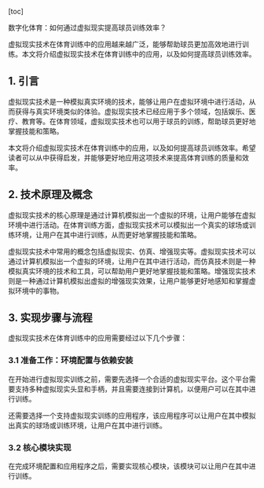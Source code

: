 
[toc]                    
                
                
数字化体育：如何通过虚拟现实提高球员训练效率？

虚拟现实技术在体育训练中的应用越来越广泛，能够帮助球员更加高效地进行训练。本文将介绍虚拟现实技术在体育训练中的应用，以及如何提高球员训练效率。

## 1. 引言

虚拟现实技术是一种模拟真实环境的技术，能够让用户在虚拟环境中进行活动，从而获得与真实环境类似的体验。虚拟现实技术已经应用于多个领域，包括娱乐、医疗、教育等。在体育领域，虚拟现实技术也可以用于球员的训练，帮助球员更好地掌握技能和策略。

本文将介绍虚拟现实技术在体育训练中的应用，以及如何提高球员训练效率。希望读者可以从中获得启发，并能够更好地应用这项技术来提高体育训练的质量和效率。

## 2. 技术原理及概念

虚拟现实技术的核心原理是通过计算机模拟出一个虚拟的环境，让用户能够在虚拟环境中进行活动。在体育训练方面，虚拟现实技术可以模拟出一个真实的球场或训练环境，让用户在其中进行训练，从而更好地掌握技能和策略。

虚拟现实技术中常用的概念包括虚拟现实、仿真、增强现实等。虚拟现实技术可以通过计算机模拟出一个虚拟的环境，让用户在其中进行活动，而仿真技术则是一种模拟真实环境的技术和工具，可以帮助用户更好地掌握技能和策略。增强现实技术则是一种通过计算机模拟出虚拟的增强现实效果，让用户能够更好地感知和掌握虚拟环境中的事物。

## 3. 实现步骤与流程

虚拟现实技术在体育训练中的应用需要经过以下几个步骤：

### 3.1 准备工作：环境配置与依赖安装

在开始进行虚拟现实训练之前，需要先选择一个合适的虚拟现实平台。这个平台需要支持多种虚拟现实头显和手柄，并且需要连接到计算机，以便用户可以在其中进行训练。

还需要选择一个支持虚拟现实训练的应用程序，该应用程序可以让用户在其中模拟出真实的球场或训练环境，让用户在其中进行训练。

### 3.2 核心模块实现

在完成环境配置和应用程序之后，需要实现核心模块，该模块可以让用户在其中进行训练。

